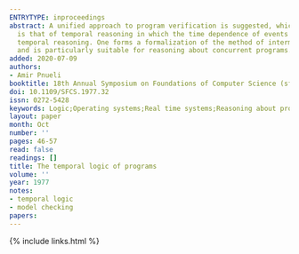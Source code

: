 ```yaml
---
ENTRYTYPE: inproceedings
abstract: A unified approach to program verification is suggested, which applies to both sequential and parallel programs. The main proof method suggested
  is that of temporal reasoning in which the time dependence of events is the basic concept. Two formal systems are presented for providing a basis for
  temporal reasoning. One forms a formalization of the method of intermittent assertions, while the other is an adaptation of the tense logic system Kb,
  and is particularly suitable for reasoning about concurrent programs.
added: 2020-07-09
authors:
- Amir Pnueli
booktitle: 18th Annual Symposium on Foundations of Computer Science (sfcs 1977)
doi: 10.1109/SFCS.1977.32
issn: 0272-5428
keywords: Logic;Operating systems;Real time systems;Reasoning about programs;Stress;Power system modeling;Clocks;Programming profession;Safety;System recovery
layout: paper
month: Oct
number: ''
pages: 46-57
read: false
readings: []
title: The temporal logic of programs
volume: ''
year: 1977
notes:
- temporal logic
- model checking
papers:
---
```

{% include links.html %}
